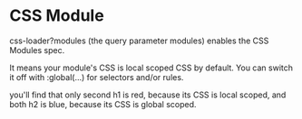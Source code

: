 # CSS Module

css-loader?modules (the query parameter modules) enables the CSS Modules spec.

It means your module's CSS is local scoped CSS by default. You can switch it off with :global(...) for selectors and/or rules. 

you'll find that only second h1 is red, because its CSS is local scoped, and both h2 is blue, because its CSS is global scoped.